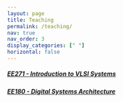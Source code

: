```yaml
---
layout: page
title: Teaching
permalink: /teaching/
nav: true
nav_order: 3
display_categories: [" "]
horizontal: false
---
```


##### [EE271 - Introduction to VLSI Systems](https://web.stanford.edu/class/ee271/) 

##### [EE180 - Digital Systems Architecture](https://web.stanford.edu/class/ee180/)

